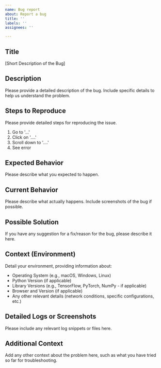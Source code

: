 ```yaml
---
name: Bug report
about: Report a bug
title: ''
labels: ''
assignees: ''

---
```


## Title
[Short Description of the Bug]

## Description
Please provide a detailed description of the bug. Include specific details to help us understand the problem.

## Steps to Reproduce
Please provide detailed steps for reproducing the issue.

1. Go to '...'
2. Click on '....'
3. Scroll down to '....'
4. See error

## Expected Behavior
Please describe what you expected to happen.

## Current Behavior
Please describe what actually happens. Include screenshots of the bug if possible.

## Possible Solution
If you have any suggestion for a fix/reason for the bug, please describe it here.

## Context (Environment)
Detail your environment, providing information about:
- Operating System (e.g., macOS, Windows, Linux)
- Python Version (if applicable)
- Library Versions (e.g., TensorFlow, PyTorch, NumPy - if applicable)
- Browser and Version (if applicable)
- Any other relevant details (network conditions, specific configurations, etc.)

## Detailed Logs or Screenshots
Please include any relevant log snippets or files here.

## Additional Context
Add any other context about the problem here, such as what you have tried so far for troubleshooting.
